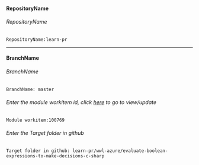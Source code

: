 #### RepositoryName	
###### RepositoryName
```
RepositoryName:learn-pr
```
---

#### BranchName	
###### BranchName
```
BranchName: master
```

###### Enter the module workitem id, click [here](https://microsoftdigitallearning.visualstudio.com/Courseware/_workitems/edit/100769) to go to view/update
```
Module workitem:100769
```

###### Enter the Target folder in github
```
Target folder in github: learn-pr/wwl-azure/evaluate-boolean-expressions-to-make-decisions-c-sharp
```